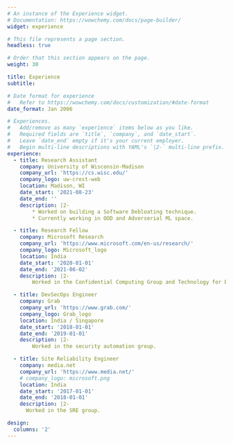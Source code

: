 ```yaml
---
# An instance of the Experience widget.
# Documentation: https://wowchemy.com/docs/page-builder/
widget: experience

# This file represents a page section.
headless: true

# Order that this section appears on the page.
weight: 30

title: Experience
subtitle:

# Date format for experience
#   Refer to https://wowchemy.com/docs/customization/#date-format
date_format: Jan 2006

# Experiences.
#   Add/remove as many `experience` items below as you like.
#   Required fields are `title`, `company`, and `date_start`.
#   Leave `date_end` empty if it's your current employer.
#   Begin multi-line descriptions with YAML's `|2-` multi-line prefix.
experience:
  - title: Research Assistant
    company: University of Wisconsin-Madison
    company_url: 'https://cs.wisc.edu/'
    company_logo: uw-crest-web
    location: Madison, WI
    date_start: '2021-08-23'
    date_end: ''
    description: |2-
        * Worked on building a Software Debloating technique.
        * Currently working in OOD and Adverserial ML space.

  - title: Research Fellow
    company: Microsoft Research
    company_url: 'https://www.microsoft.com/en-us/research/'
    company_logo: Microsoft_logo
    location: India
    date_start: '2020-01-01'
    date_end: '2021-06-02'
    description: |2-
        Worked in the Confidential Computing Group and Technology for Emerging Markets Group.

  - title: DevSecOps Engineer
    company: Grab
    company_url: 'https://www.grab.com/'
    company_logo: Grab_logo
    location: India / Singapore
    date_start: '2018-01-01'
    date_end: '2019-01-01'
    description: |2-
        Worked in the security automation group.

  - title: Site Reliability Engineer
    company: media.net
    company_url: 'https://www.media.net/'
    # company_logo: microsoft.png
    location: India
    date_start: '2017-01-01'
    date_end: '2018-01-01'
    description: |2-
      Worked in the SRE group.

design:
  columns: '2'
---
```

